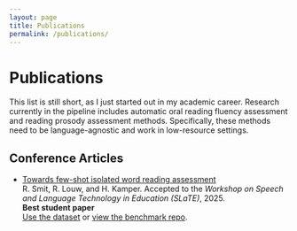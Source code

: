 ```yaml
---
layout: page
title: Publications
permalink: /publications/
---
```


# Publications

This list is still short, as I just started out in my academic career. Research currently in the pipeline includes automatic oral reading fluency assessment and reading prosody assessment methods. Specifically, these methods need to be language-agnostic and work in low-resource settings.

## Conference Articles

- [Towards few-shot isolated word reading assessment](https://arxiv.org/abs/2507.12217)  
  R. Smit, R. Louw, and H. Kamper. Accepted to the *Workshop on Speech and Language Technology in Education (SLaTE)*, 2025.  
  **Best student paper**  
  [Use the dataset](https://www.rsmit.co.za/isolated-afrikaans-child-speech/) or [view the benchmark repo](https://github.com/Reubix29/child-speech-bench).